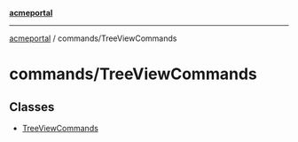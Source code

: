 [**acmeportal**](../../README.md)

***

[acmeportal](../../README.md) / commands/TreeViewCommands

# commands/TreeViewCommands

## Classes

- [TreeViewCommands](classes/TreeViewCommands.md)

